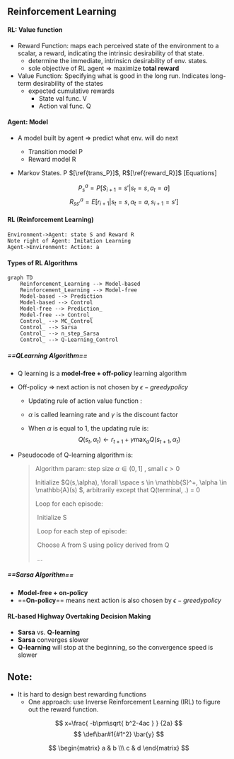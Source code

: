 ## Reinforcement Learning

#### RL: Value function

- Reward Function: maps each perceived state of the environment to a scalar, a reward, indicating the intrinsic desirability of that state.
  - determine the immediate, intrinsicn desirability of env. states.
  - sole objective of RL agent => maximize **total reward**
- Value Function: Specifying what is good in the long run. Indicates long-term desirability of the states
  - expected cumulative rewards
    - State val func. V
    - Action val func. Q

#### Agent: Model

- A model built by agent => predict what env. will do next
  - Transition model P
  - Reward model R

- Markov States. P $[\ref{trans_P}]$, R$[\ref{reward_R}]$ [Equations]
    
   $$ P^a_s = P[S_{i+1} = s' | s_t = s, a_t = a] \label{trans_P} $$
   $$ R^a_{ss'}=E[r_{i+1}|s_t=s, a_t=a,s_{i+1}=s'] \label{reward_R} $$

#### RL (Reinforcement Learning)

```sequence
Environment->Agent: state S and Reward R
Note right of Agent: Imitation Learning
Agent->Environment: Action: a
```



#### Types of RL Algorithms

```mermaid
graph TD
    Reinforcement_Learning --> Model-based
    Reinforcement_Learning --> Model-free
    Model-based --> Prediction
    Model-based --> Control
    Model-free --> Prediction_
    Model-free --> Control_
    Control_ --> MC_Control
    Control_ --> Sarsa
    Control_ --> n_step_Sarsa
    Control_ --> Q-Learning_Control

```

##### ==QLearning Algorithm==

- Q learning is a **model-free + off-policy** learning algorithm

- Off-policy => next action is not chosen by $\epsilon-greedy policy$

  -  Updating rule of action value function :

  - $\alpha$ is called learning rate and $\gamma$ is the discount factor

  - When $\alpha$ is equal to 1, the updating rule is:
    $$
    Q(s_t,\alpha_t) \leftarrow r_{t+1} + \gamma \max_{\alpha} Q(s_{t+1}, \alpha_t)
    $$

- Pseudocode of Q-learning algorithm is:

  > Algorithm param: step size $\alpha \in (0,1]$ , small $\epsilon > 0$
  >
  > Initialize $Q(s,\alpha), \forall \space  s \in \mathbb{S}^+, \alpha \in \mathbb{A}(s)  $, arbitrarily except that Q(terminal, .) = 0
  >
  > Loop for each episode:
  >
  > ​	Initialize S
  >
  > ​	Loop for each step of episode:
  >
  > ​		Choose A from S using policy derived from Q
  >
  > ​	...



##### ==Sarsa Algorithm==

- **Model-free + on-policy**
- ==**On-policy**== means next action is also chosen by  $\epsilon-greedy policy$



#### RL-based Highway Overtaking Decision Making

- **Sarsa** vs. **Q-learning**
- **Sarsa** converges slower
- **Q-learning** will stop at the beginning, so the convergence speed is slower



## Note:

- It is hard to design best rewarding functions
  - One approach: use Inverse Reinforcement Learning (IRL) to figure out the reward function.




$$ x=\frac{ -b\pm\sqrt{ b^2-4ac } } {2a} $$
$$ \def\bar#1{#1^2} \bar{y} $$

$$
\begin{matrix}
   a & b \\\
   c & d 
\end{matrix}
$$